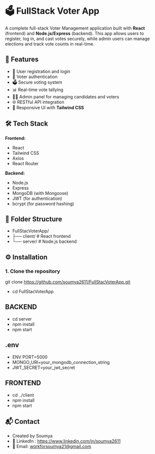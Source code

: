 # 🗳️ FullStack Voter App

A complete full-stack Voter Management application built with **React** (frontend) and **Node.js/Express** (backend). This app allows users to register, log in, and cast votes securely, while admin users can manage elections and track vote counts in real-time.

## 🚀 Features

- 🔐 User registration and login
- 🧾 Voter authentication
- 🗳️ Secure voting system
- 📊 Real-time vote tallying
- 🧑‍💼 Admin panel for managing candidates and voters
- 🌐 RESTful API integration
- 🎨 Responsive UI with **Tailwind CSS**

## 🛠️ Tech Stack

**Frontend:**
- React
- Tailwind CSS
- Axios
- React Router

**Backend:**
- Node.js
- Express
- MongoDB (with Mongoose)
- JWT (for authentication)
- bcrypt (for password hashing)

## 📂 Folder Structure

- FullStacVoterApp/
- ├── client/ # React frontend
- └── server/ # Node.js backend

## ⚙️ Installation

### 1. Clone the repository
git clone https://github.com/soumya2611/FullStacVoterApp.git
- cd FullStacVoterApp
## BACKEND
- cd server
- npm install
- npm start
## .env
- ENV PORT=5000
- MONGO_URI=your_mongodb_connection_string
- JWT_SECRET=your_jwt_secret
## FRONTEND
- cd ../client
- npm install
- npm start
## 📬 Contact
- Created by Soumya
- 🔗 LinkedIn : https://www.linkedin.com/in/soumya2611
- 📧 Email: workforsoumya21@gmail.com


